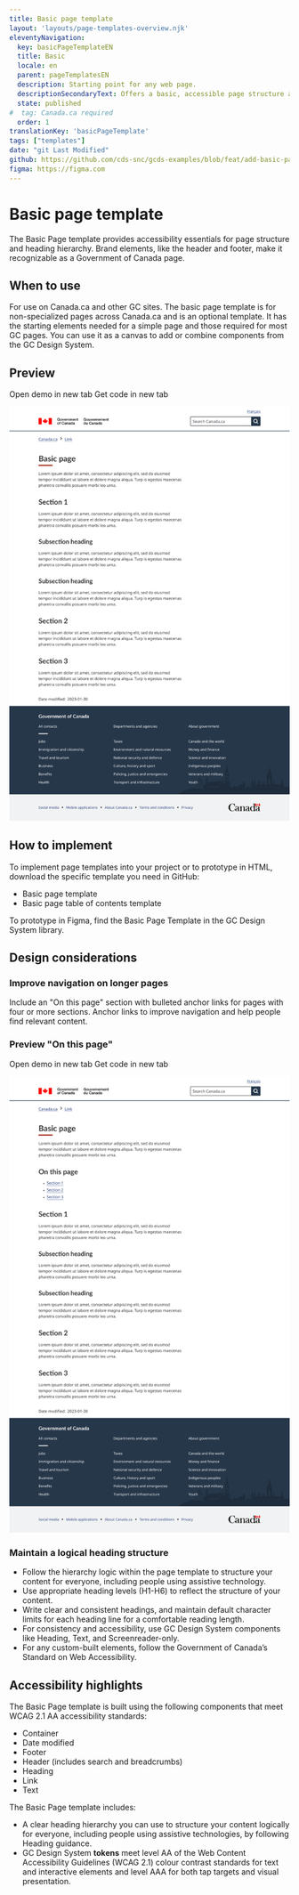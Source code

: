 ```yaml
---
title: Basic page template
layout: 'layouts/page-templates-overview.njk'
eleventyNavigation:
  key: basicPageTemplateEN
  title: Basic
  locale: en
  parent: pageTemplatesEN
  description: Starting point for any web page.
  descriptionSecondaryText: Offers a basic, accessible page structure and hierarchy and includes the elements required for most GC pages.
  state: published
#  tag: Canada.ca required
  order: 1
translationKey: 'basicPageTemplate'
tags: ["templates"]
date: "git Last Modified"
github: https://github.com/cds-snc/gcds-examples/blob/feat/add-basic-page-templates/templates/english/basic-page-template.html
figma: https://figma.com
---
```


# Basic page template

The Basic Page template provides accessibility essentials for page structure and heading hierarchy. Brand elements, like the header and footer, make it recognizable as a Government of Canada page.

## When to use

For use on Canada.ca and other GC sites.
The basic page template is for non-specialized pages across Canada.ca and is an optional template. It has the starting elements needed for a simple page and those required for most GC pages. You can use it as a canvas to add or combine <gcds-link href="{{ links.components }}">components</gcds-link> from the GC Design System.

## Preview

<gcds-button class="md:d-inline-block d-block md:me-300 me-0 md:mb-0 mb-300" button-role="secondary" type="link" href="{{ links.pageTemplatesBasicPreview }}" target="_blank">Open demo in new tab</gcds-button>
<gcds-button class="md:d-inline-block d-block" button-role="secondary" type="link" href="{{ links.pageTemplatesBasicCode }}" target="_blank">Get code in new tab</gcds-button>

<img class="max-width-content b-sm b-default mb-300 p-300" src="/images/en/templates/basic-page-preview.png" alt="A basic page template includes the Government of Canada header and footer, H1, H2 and H3 heading sections with text underneath each section."/>

## How to implement

To implement page templates into your project or to prototype in HTML, download the specific template you need in GitHub:

- <gcds-link external href="{{ links.pageTemplatesBasicGithubLink }}">Basic page template</gcds-link>
- <gcds-link external href="{{ links.pageTemplatesBasicExtOTPGithubLink }}">Basic page table of contents template</gcds-link>

To prototype in Figma, find the <gcds-link external href="{{ links.pageTemplatesBasicFigma }}">Basic Page Template</gcds-link> in the GC Design System library.

## Design considerations

### Improve navigation on longer pages

Include an "On this page" section with bulleted anchor links for pages with four or more sections. Anchor links  to improve navigation and help people find relevant content.

### Preview "On this page"

<gcds-button class="md:d-inline-block d-block md:me-300 me-0 md:mb-0 mb-300" button-role="secondary" type="link" href="{{ links.pageTemplatesBasicExtOTPPreview }}" target="_blank">Open demo in new tab</gcds-button>
<gcds-button  button-role="secondary" type="link" href="{{ links.pageTemplatesBasicExtOTPCode }}" target="_blank">Get code in new tab</gcds-button>

<img class="max-width-content b-sm b-default mb-300 p-300" src="/images/en/templates/basic-page-on-this-page-preview.png" alt='A basic page template with a "On this page" section includes the Government of Canada header and footer, a "On this page" section with three sections listed underneath.'/>

### Maintain a logical heading structure

- Follow the hierarchy logic within the page template to structure your content for everyone, including people using assistive technology.
- Use appropriate heading levels (H1-H6) to reflect the structure of your content.
- Write clear and consistent headings, and maintain default character limits for each heading line for a comfortable reading length.
- For consistency and accessibility, use GC Design System components like <gcds-link href="{{ links.heading }}">Heading</gcds-link>, <gcds-link href="{{ links.text }}">Text</gcds-link>, and <gcds-link href="{{ links.screenreaderOnly }}">Screenreader-only</gcds-link>.
- For any custom-built elements, follow the Government of Canada’s <gcds-link href="{{ links.tbsStandardsOnWebA11y }}" external>Standard on Web Accessibility</gcds-link>.

## Accessibility highlights

The Basic Page template is built using the following components that meet WCAG 2.1 AA accessibility standards:

- Container
- Date modified
- Footer
- Header (includes search and breadcrumbs)
- Heading
- Link
- Text

The Basic Page template includes:

- A clear heading hierarchy you can use to structure your content logically for everyone, including people using assistive technologies, by following <gcds-link href="{{ links.heading }}">Heading</gcds-link> guidance.
- GC Design System **tokens** meet level AA of the <gcds-link href="{{ links.wcag }}" external>Web Content Accessibility Guidelines (WCAG 2.1)</gcds-link> colour contrast standards for text and interactive elements and level AAA for both tap targets and visual presentation.